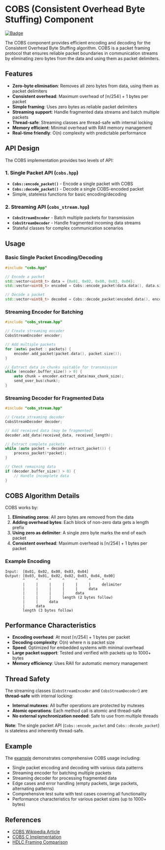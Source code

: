 # COBS (Consistent Overhead Byte Stuffing) Component

[![Badge](https://components.espressif.com/components/espp/cobs/badge.svg)](https://components.espressif.com/components/espp/cobs)

The COBS component provides efficient encoding and decoding for the Consistent Overhead Byte Stuffing algorithm. COBS is a packet framing protocol that ensures reliable packet boundaries in communication streams by eliminating zero bytes from the data and using them as packet delimiters.

## Features

- **Zero-byte elimination**: Removes all zero bytes from data, using them as packet delimiters
- **Consistent overhead**: Maximum overhead of ⌈n/254⌉ + 1 bytes per packet
- **Simple framing**: Uses zero bytes as reliable packet delimiters
- **Streaming support**: Handle fragmented data streams and batch multiple packets
- **Thread-safe**: Streaming classes are thread-safe with internal locking
- **Memory efficient**: Minimal overhead with RAII memory management
- **Real-time friendly**: O(n) complexity with predictable performance

## API Design

The COBS implementation provides two levels of API:

### 1. Single Packet API (`cobs.hpp`)
- **`Cobs::encode_packet()`** - Encode a single packet with COBS
- **`Cobs::decode_packet()`** - Decode a single COBS-encoded packet
- Simple, stateless functions for basic encoding/decoding

### 2. Streaming API (`cobs_stream.hpp`)
- **`CobsStreamEncoder`** - Batch multiple packets for transmission
- **`CobsStreamDecoder`** - Handle fragmented incoming data streams
- Stateful classes for complex communication scenarios

## Usage

### Basic Single Packet Encoding/Decoding

```cpp
#include "cobs.hpp"

// Encode a packet
std::vector<uint8_t> data = {0x01, 0x02, 0x00, 0x03, 0x04};
std::vector<uint8_t> encoded = Cobs::encode_packet(data.data(), data.size());

// Decode a packet
std::vector<uint8_t> decoded = Cobs::decode_packet(encoded.data(), encoded.size());
```

### Streaming Encoder for Batching

```cpp
#include "cobs_stream.hpp"

// Create streaming encoder
CobsStreamEncoder encoder;

// Add multiple packets
for (auto& packet : packets) {
    encoder.add_packet(packet.data(), packet.size());
}

// Extract data in chunks suitable for transmission
while (encoder.buffer_size() > 0) {
    auto chunk = encoder.extract_data(max_chunk_size);
    send_over_bus(chunk);
}
```

### Streaming Decoder for Fragmented Data

```cpp
#include "cobs_stream.hpp"

// Create streaming decoder
CobsStreamDecoder decoder;

// Add received data (may be fragmented)
decoder.add_data(received_data, received_length);

// Extract complete packets
while (auto packet = decoder.extract_packet()) {
    process_packet(*packet);
}

// Check remaining data
if (decoder.buffer_size() > 0) {
    // Handle incomplete data
}
```

## COBS Algorithm Details

COBS works by:
1. **Eliminating zeros**: All zero bytes are removed from the data
2. **Adding overhead bytes**: Each block of non-zero data gets a length prefix
3. **Using zero as delimiter**: A single zero byte marks the end of each packet
4. **Consistent overhead**: Maximum overhead is ⌈n/254⌉ + 1 bytes per packet

### Example Encoding
```
Input:  [0x01, 0x02, 0x00, 0x03, 0x04]
Output: [0x03, 0x01, 0x02, 0x02, 0x03, 0x04, 0x00]
        ^     ^     ^     ^     ^     ^     ^
        |     |     |     |     |     |     delimiter
        |     |     |     |     |     data
        |     |     |     |     data
        |     |     |     length (2 bytes follow)
        |     |     data
        |     data
        length (3 bytes follow)
```

## Performance Characteristics

- **Encoding overhead**: At most ⌈n/254⌉ + 1 bytes per packet
- **Decoding complexity**: O(n) where n is packet size
- **Speed**: Optimized for embedded systems with minimal overhead
- **Large packet support**: Tested and verified with packets up to 1000+ bytes
- **Memory efficiency**: Uses RAII for automatic memory management

## Thread Safety

The streaming classes (`CobsStreamEncoder` and `CobsStreamDecoder`) are **thread-safe** with internal locking:

- **Internal mutexes**: All buffer operations are protected by mutexes
- **Atomic operations**: Each method call is atomic and thread-safe
- **No external synchronization needed**: Safe to use from multiple threads

**Note**: The single packet API (`Cobs::encode_packet` and `Cobs::decode_packet`) is stateless and inherently thread-safe.

## Example

The [example](./example) demonstrates comprehensive COBS usage including:
- Single packet encoding and decoding with various data patterns
- Streaming encoder for batching multiple packets
- Streaming decoder for processing fragmented data
- Edge cases and error handling (empty packets, large packets, alternating patterns)
- Comprehensive test suite with test cases covering all functionality
- Performance characteristics for various packet sizes (up to 1000+ bytes)

## References

- [COBS Wikipedia Article](https://en.wikipedia.org/wiki/Consistent_Overhead_Byte_Stuffing)
- [COBS C Implementation](https://en.wikipedia.org/wiki/Consistent_Overhead_Byte_Stuffing#Implementation)
- [HDLC Framing Comparison](https://en.wikipedia.org/wiki/High-Level_Data_Link_Control)